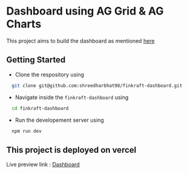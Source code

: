 # Dashboard using AG Grid & AG Charts

This project aims to build the dashboard as mentioned [here](https://finkraftai.notion.site/FRONTEND-ROUND-1-3797d319a2574597b0911ab4b3828cb3)

## Getting Started
- Clone the respository using
```sh
  git clone git@github.com:shreedharbhat98/finkraft-dashboard.git
```

- Navigate inside the `finkraft-dashboard` using
```sh
  cd finkraft-dashboard
```

- Run the developement server using
```sh
  npm run dev
``` 

## This project is deployed on vercel
Live preview link : [Dashboard](https://finkraft-dashboard-pi.vercel.app/)
